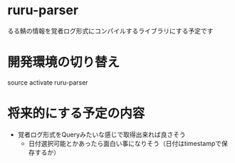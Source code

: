 # ruru-parser
るる鯖の情報を覚者ログ形式にコンパイルするライブラリにする予定です

# 開発環境の切り替え
source activate ruru-parser

# 将来的にする予定の内容
  * 覚者ログ形式をQueryみたいな感じで取得出来れば良さそう
    * 日付選択可能とかあったら面白い事になりそう（日付はtimestampで保存するか）
    